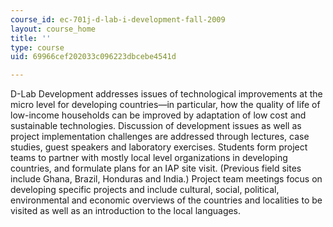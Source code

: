 ```yaml
---
course_id: ec-701j-d-lab-i-development-fall-2009
layout: course_home
title: ''
type: course
uid: 69966cef202033c096223dbcebe4541d

---
```

D-Lab Development addresses issues of technological improvements at the micro level for developing countries—in particular, how the quality of life of low-income households can be improved by adaptation of low cost and sustainable technologies. Discussion of development issues as well as project implementation challenges are addressed through lectures, case studies, guest speakers and laboratory exercises. Students form project teams to partner with mostly local level organizations in developing countries, and formulate plans for an IAP site visit. (Previous field sites include Ghana, Brazil, Honduras and India.) Project team meetings focus on developing specific projects and include cultural, social, political, environmental and economic overviews of the countries and localities to be visited as well as an introduction to the local languages.
